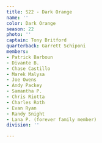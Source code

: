 ```yaml
---
title: S22 - Dark Orange
name: ''
color: Dark Orange
season: 22
photo: ''
captain: Tony Britford
quarterback: Garrett Schiponi
members:
- Patrick Barboun
- Divante B.
- Chase Castillo
- Marek Malysa
- Joe Owens
- Andy Packey
- Samantha P.
- Chris Riotta
- Charles Roth
- Evan Ryan
- Randy Snight
- Lana P. (forever family member)
division: ''

---
```

